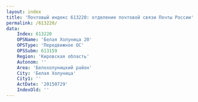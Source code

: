 ```yaml
---
layout: index
title: 'Почтовый индекс 613220: отделение почтовой связи Почты России'
permalink: /613220/
data:
    Index: 613220
    OPSName: 'Белая Холуница 20'
    OPSType: 'Передвижное ОС'
    OPSSubm: 613159
    Region: 'Кировская область'
    Autonom: ''
    Area: 'Белохолуницкий район'
    City: 'Белая Холуница'
    City1: ''
    ActDate: '20150729'
    IndexOld: ''
---
```

